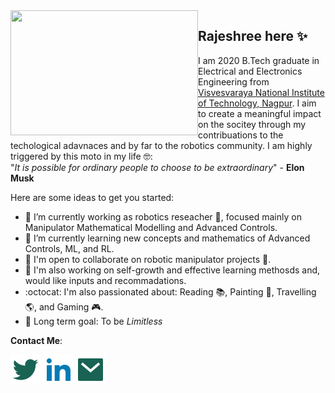 
<img align="left" width="300" height="200" src="https://tenor.com/view/robot-hello-wave-hi-gif-14404937.gif">

## Rajeshree here ✨ 
I am 2020 B.Tech graduate in Electrical and Electronics Engineering from [Visvesvaraya National Institute of Technology, Nagpur](http://vnit.ac.in/). I aim to create a meaningful impact on the socitey through my contribuations to the techological adavnaces and by far to the robotics community. 
I am highly triggered by this moto in my life :nerd_face::  
"*It is possible for ordinary people to choose to be extraordinary*" - **Elon Musk**

Here are some ideas to get you started:

- 🔭 I’m currently working as robotics reseacher :robot:, focused mainly on Manipulator Mathematical Modelling and Advanced Controls.
- 🌱 I’m currently learning new concepts and mathematics of Advanced Controls, ML, and RL.
- 👯 I'm open to collaborate on robotic manipulator projects :mechanical_arm:.
- :cherry_blossom: I'm also working on self-growth and effective learning methosds and, would like inputs and recommadations. 
- :octocat: I'm also passionated about: Reading :books:, Painting	:art:, Travelling :earth_americas:, and Gaming 	:video_game:.
- :dart: Long term goal: To be *Limitless*

**Contact Me**:

  <a href="https://twitter.com/FIR31415" alt="Twitter"><img src="readme/twitter-fill.svg"></a>
  <a href="https://www.linkedin.com/in/rajeshree73/" alt="Linkedin"><img src="readme/linkedin-fill.svg"></a>
  <a href="mailto:rajeshreedeotaluvnit@gmail.com" alt="Contact me"><img src="readme/mail-fill.svg"></a>
 
 



